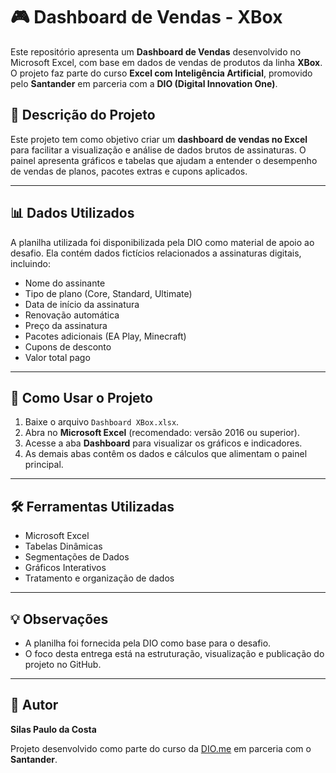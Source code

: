 # 🎮 Dashboard de Vendas - XBox

Este repositório apresenta um **Dashboard de Vendas** desenvolvido no Microsoft Excel, com base em dados de vendas de produtos da linha **XBox**. O projeto faz parte do curso **Excel com Inteligência Artificial**, promovido pelo **Santander** em parceria com a **DIO (Digital Innovation One)**.

## 📌 Descrição do Projeto
Este projeto tem como objetivo criar um **dashboard de vendas no Excel** para facilitar a visualização e análise de dados brutos de assinaturas. O painel apresenta gráficos e tabelas que ajudam a entender o desempenho de vendas de planos, pacotes extras e cupons aplicados.

---

## 📊 Dados Utilizados
A planilha utilizada foi disponibilizada pela DIO como material de apoio ao desafio. Ela contém dados fictícios relacionados a assinaturas digitais, incluindo:

- Nome do assinante  
- Tipo de plano (Core, Standard, Ultimate)  
- Data de início da assinatura  
- Renovação automática  
- Preço da assinatura  
- Pacotes adicionais (EA Play, Minecraft)  
- Cupons de desconto  
- Valor total pago  

---

## 🚀 Como Usar o Projeto
1. Baixe o arquivo `Dashboard XBox.xlsx`.
2. Abra no **Microsoft Excel** (recomendado: versão 2016 ou superior).
3. Acesse a aba **Dashboard** para visualizar os gráficos e indicadores.
4. As demais abas contêm os dados e cálculos que alimentam o painel principal.

---

## 🛠️ Ferramentas Utilizadas

- Microsoft Excel  
- Tabelas Dinâmicas  
- Segmentações de Dados  
- Gráficos Interativos  
- Tratamento e organização de dados

---

## 💡 Observações

- A planilha foi fornecida pela DIO como base para o desafio.  
- O foco desta entrega está na estruturação, visualização e publicação do projeto no GitHub.  

---

## 👤 Autor

**Silas Paulo da Costa**  

Projeto desenvolvido como parte do curso da [DIO.me](https://www.dio.me/) em parceria com o **Santander**.

